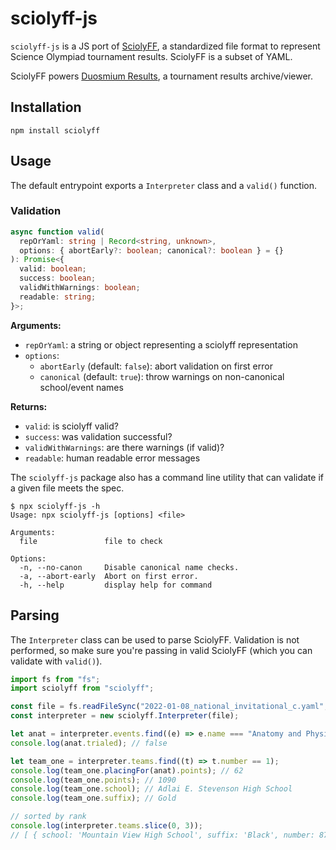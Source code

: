 # sciolyff-js

`sciolyff-js` is a JS port of [SciolyFF](https://github.com/Duosmium/sciolyff), a standardized file format to represent Science Olympiad tournament results. SciolyFF is a subset of YAML.

SciolyFF powers [Duosmium Results](https://www.duosmium.com/results/), a tournament results archive/viewer.

## Installation

```
npm install sciolyff
```

## Usage

The default entrypoint exports a `Interpreter` class and a `valid()` function.

### Validation

```ts
async function valid(
  repOrYaml: string | Record<string, unknown>,
  options: { abortEarly?: boolean; canonical?: boolean } = {}
): Promise<{
  valid: boolean;
  success: boolean;
  validWithWarnings: boolean;
  readable: string;
}>;
```

**Arguments:**

- `repOrYaml`: a string or object representing a sciolyff representation
- `options`:
  - `abortEarly` (default: `false`): abort validation on first error
  - `canonical` (default: `true`): throw warnings on non-canonical school/event names

**Returns:**

- `valid`: is sciolyff valid?
- `success`: was validation successful?
- `validWithWarnings`: are there warnings (if valid)?
- `readable`: human readable error messages

The `sciolyff-js` package also has a command line utility that can validate if a given file meets the spec.

```
$ npx sciolyff-js -h
Usage: npx sciolyff-js [options] <file>

Arguments:
  file               file to check

Options:
  -n, --no-canon     Disable canonical name checks.
  -a, --abort-early  Abort on first error.
  -h, --help         display help for command
```

## Parsing

The `Interpreter` class can be used to parse SciolyFF. Validation is not performed, so make sure you're passing in valid SciolyFF (which you can validate with `valid()`).

```js
import fs from "fs";
import sciolyff from "sciolyff";

const file = fs.readFileSync("2022-01-08_national_invitational_c.yaml", "utf8");
const interpreter = new sciolyff.Interpreter(file);

let anat = interpreter.events.find((e) => e.name === "Anatomy and Physiology");
console.log(anat.trialed); // false

let team_one = interpreter.teams.find((t) => t.number == 1);
console.log(team_one.placingFor(anat).points); // 62
console.log(team_one.points); // 1090
console.log(team_one.school); // Adlai E. Stevenson High School
console.log(team_one.suffix); // Gold

// sorted by rank
console.log(interpreter.teams.slice(0, 3));
// [ { school: 'Mountain View High School', suffix: 'Black', number: 87, state: 'CA' ... }, ... ]
```

